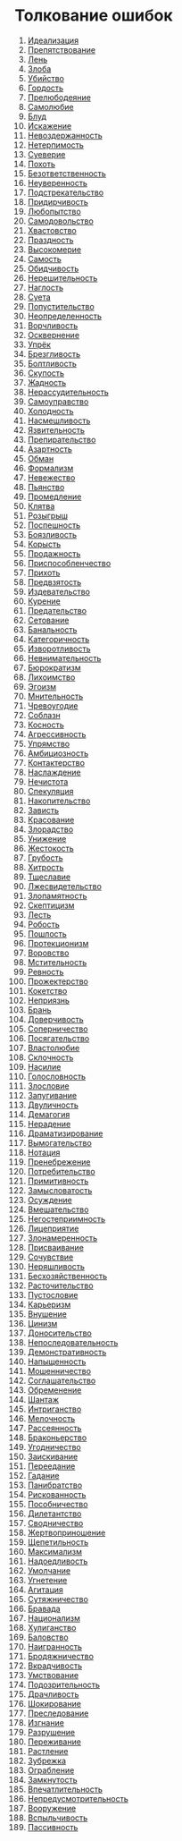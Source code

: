 # Толкование ошибок
1. [Идеализация](https://github.com/cen-ter/explanation/blob/main/1]()%20%D0%98%D0%B4%D0%B5%D0%B0%D0%BB%D0%B8%D0%B7%D0%B0%D1%86%D0%B8%D1%8F)
2. [Препятствование](https://github.com/cen-ter/explanation/blob/main/2]()%20%D0%9F%D1%80%D0%B5%D0%BF%D1%8F%D1%82%D1%81%D1%82%D0%B2%D0%BE%D0%B2%D0%B0%D0%BD%D0%B8%D0%B5)
3. [Лень](https://github.com/cen-ter/explanation/blob/main/3]()%20%D0%9B%D0%B5%D0%BD%D1%8C)
4. [Злоба](https://github.com/cen-ter/explanation/blob/main/4]()%20%D0%97%D0%BB%D0%BE%D0%B1%D0%B0)
5. [Убийство]()
6. [Гордость]()
7. [Прелюбодеяние]()
8. [Самолюбие]()
9. [Блуд]()
10. [Искажение]()
11. [Невоздержанность]()
12. [Нетерпимость]()
13. [Суеверие]()
14. [Похоть]()
15. [Безответственность]()
16. [Неуверенность]()
17. [Подстрекательство]()
18. [Придирчивость]()
19. [Любопытство]()
20. [Самодовольство]()
21. [Хвастовство]()
22. [Праздность]()
23. [Высокомерие]()
24. [Самость]()
25. [Обидчивость]()
26. [Нерешительность]()
27. [Наглость]()
28. [Суета]()
29. [Попустительство]()
30. [Неопределенность]()
31. [Ворчливость]()
32. [Осквернение]()
33. [Упрёк]()
34. [Брезгливость]()
35. [Болтливость]()
36. [Скупость]()
37. [Жадность]()
38. [Нерассудительность]()
39. [Самоуправство]()
40. [Холодность]()
41. [Насмешливость]()
42. [Язвительность]()
43. [Препирательство]()
44. [Азартность]()
45. [Обман]()
46. [Формализм]()
47. [Невежество]()
48. [Пьянство]()
49. [Промедление]()
50. [Клятва]()
51. [Розыгрыш]()
52. [Поспешность]()
53. [Боязливость]()
54. [Корысть]()
55. [Продажность]()
56. [Приспособленчество]()
57. [Прихоть]()
58. [Предвзятость]()
59. [Издевательство]()
60. [Курение]()
61. [Предательство]()
62. [Сетование]()
63. [Банальность]()
64. [Категоричность]()
65. [Изворотливость]()
66. [Невнимательность]()
67. [Бюрократизм]()
68. [Лихоимство]()
69. [Эгоизм]()
70. [Мнительность]()
71. [Чревоугодие]()
72. [Соблазн]()
73. [Косность]()
74. [Агрессивность]()
75. [Упрямство]()
76. [Амбициозность]()
77. [Контактерство]()
78. [Наслаждение]()
79. [Нечистота]()
80. [Спекуляция]()
81. [Накопительство]()
82. [Зависть]()
83. [Красование]()
84. [Злорадство]()
85. [Унижение]()
86. [Жестокость]()
87. [Грубость]()
88. [Хитрость]()
89. [Тщеславие]()
90. [Лжесвидетельство]()
91. [Злопамятность]()
92. [Скептицизм]()
93. [Лесть]()
94. [Робость]()
95. [Пошлость]()
96. [Протекционизм]()
97. [Воровство]()
98. [Мстительность]()
99. [Ревность]()
100. [Прожектерство]()
101. [Кокетство]()
102. [Неприязнь]()
103. [Брань]()
104. [Доверчивость]()
105. [Соперничество]()
106. [Посягательство]()
107. [Властолюбие]()
108. [Склочность]()
109. [Насилие]()
110. [Голословность]()
111. [Злословие]()
112. [Запугивание]()
113. [Двуличность]()
114. [Демагогия]()
115. [Нерадение]()
116. [Драматизирование]()
117. [Вымогательство]()
118. [Нотация]()
119. [Пренебрежение]()
120. [Потребительство]()
121. [Примитивность]()
122. [Замысловатость]()
123. [Осуждение]()
124. [Вмешательство]()
125. [Негостеприимность]()
126. [Лицеприятие]()
127. [Злонамеренность]()
128. [Присваивание]()
129. [Сочувствие]()
130. [Неряшливость]()
131. [Бесхозяйственность]()
132. [Расточительство]()
133. [Пустословие]()
134. [Карьеризм]()
135. [Внушение]()
136. [Цинизм]()
137. [Доносительство]()
138. [Непоследовательность]()
139. [Демонстративность]()
140. [Напыщенность]()
141. [Мошенничество]()
142. [Соглашательство]()
143. [Обременение]()
144. [Шантаж]()
145. [Интриганство]()
146. [Мелочность]()
147. [Рассеянность]()
148. [Браконьерство]()
149. [Угодничество]()
150. [Заискивание]()
151. [Переедание]()
152. [Гадание]()
153. [Панибратство]()
154. [Рискованность]()
155. [Пособничество]()
156. [Дилетантство]()
157. [Сводничество]()
158. [Жертвоприношение]()
159. [Щепетильность]()
160. [Максимализм]()
161. [Надоедливость]()
162. [Умолчание]()
163. [Угнетение]()
164. [Агитация]()
165. [Сутяжничество]()
166. [Бравада]()
167. [Национализм]()
168. [Хулиганство]()
169. [Баловство]()
170. [Наигранность]()
171. [Бродяжничество]()
172. [Вкрадчивость]()
173. [Умствование]()
174. [Подозрительность]()
175. [Драчливость]()
176. [Шокирование]()
177. [Преследование]()
178. [Изгнание]()
179. [Разрушение]()
180. [Переживание]()
181. [Растление]()
182. [Зубрежка]()
183. [Ограбление]()
184. [Замкнутость]()
185. [Впечатлительность]()
186. [Непредусмотрительность]()
187. [Вооружение]()
188. [Вспыльчивость]()
189. [Пассивность]()
